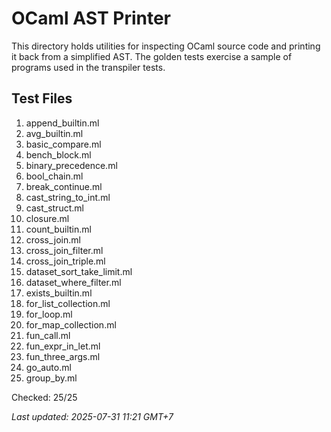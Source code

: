 # OCaml AST Printer

This directory holds utilities for inspecting OCaml source code and printing it back from a simplified AST. The golden tests exercise a sample of programs used in the transpiler tests.

## Test Files

1. append_builtin.ml
2. avg_builtin.ml
3. basic_compare.ml
4. bench_block.ml
5. binary_precedence.ml
6. bool_chain.ml
7. break_continue.ml
8. cast_string_to_int.ml
9. cast_struct.ml
10. closure.ml
11. count_builtin.ml
12. cross_join.ml
13. cross_join_filter.ml
14. cross_join_triple.ml
15. dataset_sort_take_limit.ml
16. dataset_where_filter.ml
17. exists_builtin.ml
18. for_list_collection.ml
19. for_loop.ml
20. for_map_collection.ml
21. fun_call.ml
22. fun_expr_in_let.ml
23. fun_three_args.ml
24. go_auto.ml
25. group_by.ml

Checked: 25/25

_Last updated: 2025-07-31 11:21 GMT+7_
